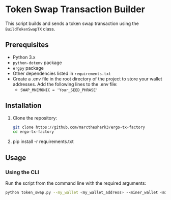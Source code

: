 # Token Swap Transaction Builder

This script builds and sends a token swap transaction using the `BuildTokenSwapTX` class.

## Prerequisites

- Python 3.x
- `python-dotenv` package
- `ergpy` package
- Other dependencies listed in `requirements.txt`
- Create a .env file in the root directory of the project to store your wallet addresses. Add the following lines to the .env file:
    - `SWAP_MNEMONIC = 'Your_SEED_PHRASE'`

## Installation

1. Clone the repository:
   ```bash
   git clone https://github.com/marctheshark3/ergo-tx-factory
   cd ergo-tx-factory
   ```


2. pip install -r requirements.txt

## Usage

### Using the CLI

Run the script from the command line with the required arguments:

```bash
python token_swap.py --my_wallet <my_wallet_address> --miner_wallet <miner_wallet_address>
```
